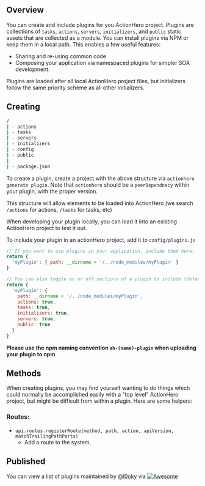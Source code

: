 ## Overview

You can create and include plugins for you ActionHero project. Plugins are collections of `tasks`, `actions`, `servers`, `initializers`, and `public` static assets that are collected as a module. You can install plugins via NPM or keep them in a local path.  This enables a few useful features:

* Sharing and re-using common code
* Composing your application via namespaced plugins for simpler SOA development.

Plugins are loaded after all local ActionHero project files, but initializers follow the same priority scheme as all other initializers.

## Creating

```bash
/
| - actions
| - tasks
| - servers
| - initializers
| - config
| - public
|
| - package.json
```

To create a plugin, create a project with the above structure via `actionhero generate plugin`.  Note that `actionhero` should be a `peerDependnacy` within your plugin, with the proper version.

This structure will allow elements to be loaded into ActionHero (we search `/actions` for actions, `/tasks` for tasks, etc)

When developing your plugin locally, you can load it into an existing ActionHero project to test it out.

To include your plugin in an actionHero project, add it to `config/plugins.js`

```js
// If you want to use plugins in your application, include them here:
return {
  'myPlugin': { path: __dirname + '/../node_modules/myPlugin' }
}

// You can also toggle on or off sections of a plugin to include (default true for all sections):
return {
  'myPlugin': {
    path: __dirname + '/../node_modules/myPlugin',
    actions: true,
    tasks: true,
    initializers: true,
    servers: true,
    public: true
  }
}
```

**Please use the npm naming convention `ah-(name)-plugin` when uploading your plugin to npm**

## Methods

When creating plugins, you may find yourself wanting to do things which could normally be accomplished easily with a "top level" ActionHero project, but might be difficult from within a plugin. Here are some helpers:

### Routes:

* `api.routes.registerRoute(method, path, action, apiVersion, matchTrailingPathParts)`
    *   Add a route to the system.

## Published

You can view a list of plugins maintained by [@l0oky](https://github.com/l0oky) via [![Awesome](https://cdn.rawgit.com/sindresorhus/awesome/d7305f38d29fed78fa85652e3a63e154dd8e8829/media/badge.svg)](https://github.com/l0oky/awesome-actionhero)
